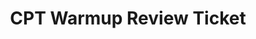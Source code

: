 ---
toc: false
comments: false
layout: base
title: CPT Warmup Review Ticket
description: Team 8's feedback for Team 3 (us)
courses: {compsci: {week: 1}}
type: tangiblesd
---